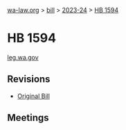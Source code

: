 [wa-law.org](/) > [bill](/bill/) > [2023-24](/bill/2023-24/) > [HB 1594](/bill/2023-24/hb/1594/)

# HB 1594
[leg.wa.gov](https://app.leg.wa.gov/billsummary?BillNumber=1594&Year=2023&Initiative=false)

## Revisions
* [Original Bill](1/)

## Meetings